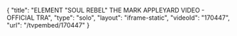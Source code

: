 {
    "title": "ELEMENT \"SOUL REBEL\" THE MARK APPLEYARD VIDEO - OFFICIAL TRA",
    "type": "solo",
    "layout": "iframe-static",
    "videoId": "170447",
    "url": "\/tvpembed\/170447"
}
